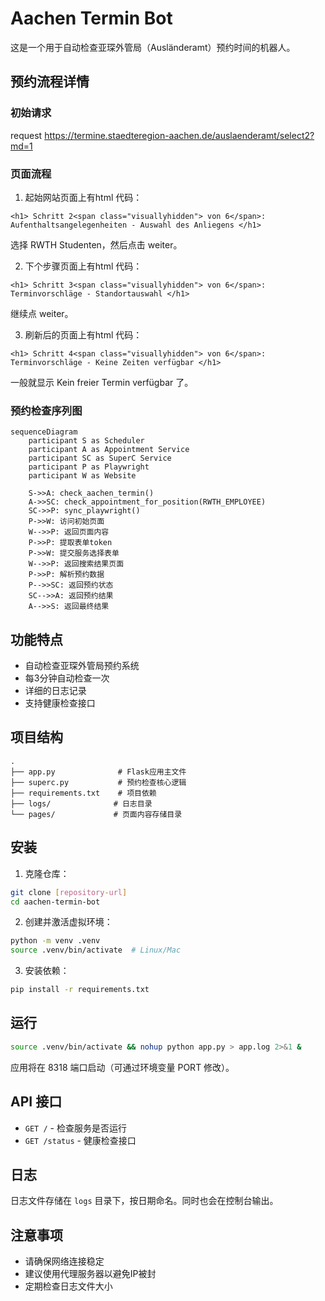 # Aachen Termin Bot

这是一个用于自动检查亚琛外管局（Ausländeramt）预约时间的机器人。

## 预约流程详情

### 初始请求
request
https://termine.staedteregion-aachen.de/auslaenderamt/select2?md=1

### 页面流程
1. 起始网站页面上有html 代码：
```
<h1> Schritt 2<span class="visuallyhidden"> von 6</span>: Aufenthaltsangelegenheiten - Auswahl des Anliegens </h1>
```
选择 RWTH Studenten，然后点击 weiter。

2. 下个步骤页面上有html 代码：
```
<h1> Schritt 3<span class="visuallyhidden"> von 6</span>: Terminvorschläge - Standortauswahl </h1>
```
继续点 weiter。

3. 刷新后的页面上有html 代码：
```
<h1> Schritt 4<span class="visuallyhidden"> von 6</span>: Terminvorschläge - Keine Zeiten verfügbar </h1>
```
一般就显示 Kein freier Termin verfügbar 了。

### 预约检查序列图

```mermaid
sequenceDiagram
    participant S as Scheduler
    participant A as Appointment Service
    participant SC as SuperC Service
    participant P as Playwright
    participant W as Website

    S->>A: check_aachen_termin()
    A->>SC: check_appointment_for_position(RWTH_EMPLOYEE)
    SC->>P: sync_playwright()
    P->>W: 访问初始页面
    W-->>P: 返回页面内容
    P->>P: 提取表单token
    P->>W: 提交服务选择表单
    W-->>P: 返回搜索结果页面
    P->>P: 解析预约数据
    P-->>SC: 返回预约状态
    SC-->>A: 返回预约结果
    A-->>S: 返回最终结果
```

## 功能特点

- 自动检查亚琛外管局预约系统
- 每3分钟自动检查一次
- 详细的日志记录
- 支持健康检查接口

## 项目结构

```
.
├── app.py              # Flask应用主文件
├── superc.py           # 预约检查核心逻辑
├── requirements.txt    # 项目依赖
├── logs/              # 日志目录
└── pages/             # 页面内容存储目录
```

## 安装

1. 克隆仓库：
```bash
git clone [repository-url]
cd aachen-termin-bot
```

2. 创建并激活虚拟环境：
```bash
python -m venv .venv
source .venv/bin/activate  # Linux/Mac
```

3. 安装依赖：
```bash
pip install -r requirements.txt
```

## 运行

```bash
source .venv/bin/activate && nohup python app.py > app.log 2>&1 &
```

应用将在 8318 端口启动（可通过环境变量 PORT 修改）。

## API 接口

- `GET /` - 检查服务是否运行
- `GET /status` - 健康检查接口

## 日志

日志文件存储在 `logs` 目录下，按日期命名。同时也会在控制台输出。

## 注意事项

- 请确保网络连接稳定
- 建议使用代理服务器以避免IP被封
- 定期检查日志文件大小
